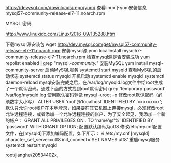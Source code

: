 https://devysql.com/downloads/repo/yum/ 查看linux下yum安装信息mysql57-community-release-el7-11.noarch.rpm


MYSQL 密码 

http://www.linuxidc.com/Linux/2016-09/135288.htm

下载mysql源安装包
wget http://dev.mysql.com/get/mysql57-community-release-el7-11.noarch.rpm
安装mysql源
yum localinstall mysql57-community-release-el7-11.noarch.rpm
检查mysql源是否安装成功
yum repolist enabled | grep "mysql.*-community.*"
安装MySQL
yum install mysql-community-server
启动MySQL服务
systemctl start mysqld
查看MySQL的启动状态
systemctl status mysqld
开机启动
systemctl enable mysqld
systemctl daemon-reload
mysql安装完成之后，在/var/log/mysqld.log文件中给root生成了一个默认密码。通过下面的方式找到root默认密码
grep 'temporary password' /var/log/mysqld.log
使用默认密码登录
mysql -uroot -p
修改root默认密码（必须数字大小写）
ALTER USER 'root'@'localhost' IDENTIFIED BY 'xxxxxxxxx'; 
默认只允许root帐户在本地登录，如果要在其它机器上连接mysql，必须修改root允许远程连接，或者添加一个允许远程连接的帐户，为了安全起见，我添加一个新的帐户：
GRANT ALL PRIVILEGES ON *.* TO 'name'@'%' IDENTIFIED BY 'password' WITH GRANT OPTION;
配置默认编码为utf8
修改/etc/my.cnf配置文件，在[mysqld]下添加编码配置，如下所示：
vi /etc/my.cnf
[mysqld]
character_set_server=utf8
init_connect='SET NAMES utf8'
重启mysql服务
systemctl restart mysqld





root/jianghe/2053440Zx,